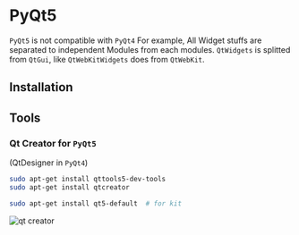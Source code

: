 # PyQt5

`PyQt5` is not compatible with `PyQt4` 
For example, All Widget stuffs are separated to independent Modules from each modules.
`QtWidgets` is splitted from `QtGui`, like `QtWebKitWidgets` does from `QtWebKit`.

## Installation

## Tools

### Qt Creator for `PyQt5`

(QtDesigner in `PyQt4`)

```sh
sudo apt-get install qttools5-dev-tools
sudo apt-get install qtcreator

sudo apt-get install qt5-default  # for kit
```

![qt creator](https://github.com/pydemia/Python3/blob/master/scripts/python_graphics/qt_creator.png?raw=True)
